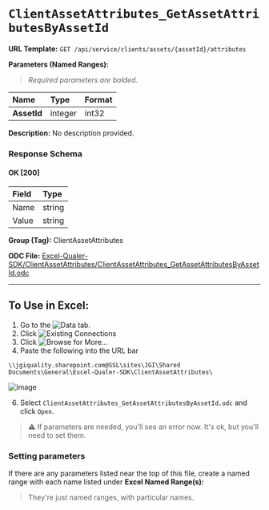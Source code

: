 # `ClientAssetAttributes_GetAssetAttributesByAssetId`
> 
    
**URL Template:**
`GET /api/service/clients/assets/{assetId}/attributes`

**Parameters (Named Ranges):**

> *Required parameters are bolded.*

| Name        | Type    | Format   |
|:------------|:--------|:---------|
| **AssetId** | integer | int32    |

**Description:**
No description provided.

### Response Schema

#### OK [200]

| Field   | Type   |
|:--------|:-------|
| Name    | string |
| Value   | string |

**Group (Tag):**
ClientAssetAttributes

**ODC File:**
[Excel-Qualer-SDK/ClientAssetAttributes/ClientAssetAttributes_GetAssetAttributesByAssetId.odc](https://github.com/Johnson-Gage-Inspection-Inc/qualer-sdk-odc/blob/main/Excel-Qualer-SDK/ClientAssetAttributes/ClientAssetAttributes_GetAssetAttributesByAssetId.odc)

---

To Use in Excel:
---

1. Go to the ![`Data`](https://github.com/user-attachments/assets/da437a70-57b3-4c5b-bb01-4910ece19ed1)
 tab.
3. Click ![Existing Connections](https://github.com/user-attachments/assets/a2f1ed67-b2e0-4c23-ac90-68c870e60289)
4. Click ![`Browse for More...`](https://github.com/user-attachments/assets/8e698494-6865-41e7-b6fa-043aea81809a)
5. Paste the following into the URL bar
```
\\jgiquality.sharepoint.com@SSL\sites\JGI\Shared Documents\General\Excel-Qualer-SDK\ClientAssetAttributes\
```

![image](https://github.com/user-attachments/assets/1e1a8d87-0377-446d-aaf5-d78562991db3)

6. Select `ClientAssetAttributes_GetAssetAttributesByAssetId.odc` and click `Open`.

> ⚠️ If parameters are needed, you'll see an error now. It's ok, but you'll need to set them.

### Setting parameters
If there are any parameters listed near the top of this file, create a named range with each name listed under **Excel Named Range(s):**
> They're just named ranges, with particular names.
